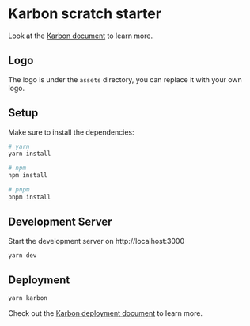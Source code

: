 # Karbon scratch starter

Look at the [Karbon document](https://developers.storipress.com/) to learn more.

## Logo
The logo is under the `assets` directory, you can replace it with your own logo.

## Setup

Make sure to install the dependencies:

```bash
# yarn
yarn install

# npm
npm install

# pnpm
pnpm install
```

## Development Server

Start the development server on http://localhost:3000

```bash
yarn dev
```

## Deployment

```bash
yarn karbon
```

Check out the [Karbon deployment document](https://developers.storipress.com/karbon/2gLtVFS6QEkdvKF7fkRng1/deploying-to-storipress/kGmxiaH1UAPw337mdjQ2uN) to learn more.
